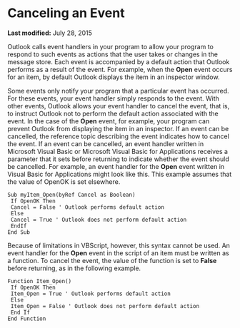 
# Canceling an Event

 **Last modified:** July 28, 2015



 Outlook calls event handlers in your program to allow your program to respond to such events as actions that the user takes or changes in the message store. Each event is accompanied by a default action that Outlook performs as a result of the event. For example, when the **Open** event occurs for an item, by default Outlook displays the item in an inspector window.

Some events only notify your program that a particular event has occurred. For these events, your event handler simply responds to the event. With other events, Outlook allows your event handler to cancel the event, that is, to instruct Outlook not to perform the default action associated with the event. In the case of the  **Open** event, for example, your program can prevent Outlook from displaying the item in an inspector. If an event can be cancelled, the reference topic describing the event indicates how to cancel the event.
If an event can be cancelled, an event handler written in Microsoft Visual Basic or Microsoft Visual Basic for Applications receives a parameter that it sets before returning to indicate whether the event should be cancelled. For example, an event handler for the  **Open** event written in Visual Basic for Applications might look like this. This example assumes that the value of OpenOK is set elsewhere.



```
Sub myItem_Open(byRef Cancel as Boolean) 
 If OpenOK Then 
 Cancel = False ' Outlook performs default action 
 Else 
 Cancel = True ' Outlook does not perform default action 
 EndIf 
End Sub
```

Because of limitations in VBScript, however, this syntax cannot be used. An event handler for the  **Open** event in the script of an item must be written as a function. To cancel the event, the value of the function is set to **False** before returning, as in the following example.



```
Function Item_Open() 
 If OpenOK Then 
 Item_Open = True ' Outlook performs default action 
 Else 
 Item_Open = False ' Outlook does not perform default action 
 End If 
End Function
```

